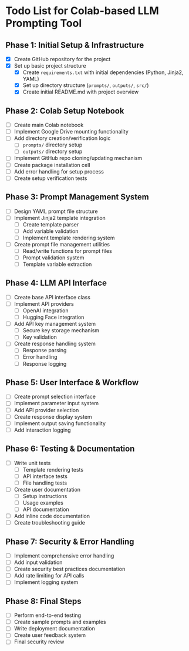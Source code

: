 # Todo List for Colab-based LLM Prompting Tool

## Phase 1: Initial Setup & Infrastructure
- [X] Create GitHub repository for the project
- [X] Set up basic project structure
  - [X] Create `requirements.txt` with initial dependencies (Python, Jinja2, YAML)
  - [X] Set up directory structure (`prompts/`, `outputs/`, `src/`)
  - [X] Create initial README.md with project overview

## Phase 2: Colab Setup Notebook
- [ ] Create main Colab notebook
- [ ] Implement Google Drive mounting functionality
- [ ] Add directory creation/verification logic
  - [ ] `prompts/` directory setup
  - [ ] `outputs/` directory setup
- [ ] Implement GitHub repo cloning/updating mechanism
- [ ] Create package installation cell
- [ ] Add error handling for setup process
- [ ] Create setup verification tests

## Phase 3: Prompt Management System
- [ ] Design YAML prompt file structure
- [ ] Implement Jinja2 template integration
  - [ ] Create template parser
  - [ ] Add variable validation
  - [ ] Implement template rendering system
- [ ] Create prompt file management utilities
  - [ ] Read/write functions for prompt files
  - [ ] Prompt validation system
  - [ ] Template variable extraction

## Phase 4: LLM API Interface
- [ ] Create base API interface class
- [ ] Implement API providers
  - [ ] OpenAI integration
  - [ ] Hugging Face integration
- [ ] Add API key management system
  - [ ] Secure key storage mechanism
  - [ ] Key validation
- [ ] Create response handling system
  - [ ] Response parsing
  - [ ] Error handling
  - [ ] Response logging

## Phase 5: User Interface & Workflow
- [ ] Create prompt selection interface
- [ ] Implement parameter input system
- [ ] Add API provider selection
- [ ] Create response display system
- [ ] Implement output saving functionality
- [ ] Add interaction logging

## Phase 6: Testing & Documentation
- [ ] Write unit tests
  - [ ] Template rendering tests
  - [ ] API interface tests
  - [ ] File handling tests
- [ ] Create user documentation
  - [ ] Setup instructions
  - [ ] Usage examples
  - [ ] API documentation
- [ ] Add inline code documentation
- [ ] Create troubleshooting guide

## Phase 7: Security & Error Handling
- [ ] Implement comprehensive error handling
- [ ] Add input validation
- [ ] Create security best practices documentation
- [ ] Add rate limiting for API calls
- [ ] Implement logging system

## Phase 8: Final Steps
- [ ] Perform end-to-end testing
- [ ] Create sample prompts and examples
- [ ] Write deployment documentation
- [ ] Create user feedback system
- [ ] Final security review 